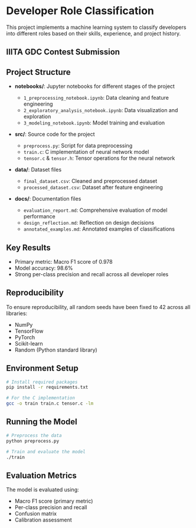 # Developer Role Classification

This project implements a machine learning system to classify developers into different roles based on their skills, experience, and project history.

## IIITA GDC Contest Submission

## Project Structure

- **notebooks/**: Jupyter notebooks for different stages of the project
  - `1_preprocessing_notebook.ipynb`: Data cleaning and feature engineering
  - `2_exploratory_analysis_notebook.ipynb`: Data visualization and exploration
  - `3_modeling_notebook.ipynb`: Model training and evaluation

- **src/**: Source code for the project
  - `preprocess.py`: Script for data preprocessing
  - `train.c`: C implementation of neural network model
  - `tensor.c` & `tensor.h`: Tensor operations for the neural network

- **data/**: Dataset files
  - `final_dataset.csv`: Cleaned and preprocessed dataset
  - `processed_dataset.csv`: Dataset after feature engineering

- **docs/**: Documentation files
  - `evaluation_report.md`: Comprehensive evaluation of model performance
  - `design_reflection.md`: Reflection on design decisions
  - `annotated_examples.md`: Annotated examples of classifications

## Key Results

- Primary metric: Macro F1 score of 0.978
- Model accuracy: 98.6%
- Strong per-class precision and recall across all developer roles

## Reproducibility

To ensure reproducibility, all random seeds have been fixed to 42 across all libraries:
- NumPy
- TensorFlow
- PyTorch
- Scikit-learn
- Random (Python standard library)

## Environment Setup

```bash
# Install required packages
pip install -r requirements.txt

# For the C implementation
gcc -o train train.c tensor.c -lm
```

## Running the Model

```bash
# Preprocess the data
python preprocess.py

# Train and evaluate the model
./train
```

## Evaluation Metrics

The model is evaluated using:
- Macro F1 score (primary metric)
- Per-class precision and recall
- Confusion matrix
- Calibration assessment
